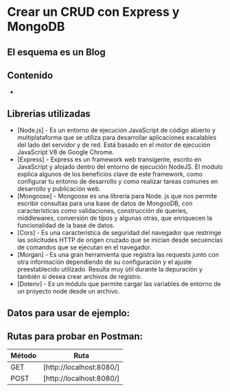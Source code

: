 # Crear un CRUD con Express y MongoDB
## El esquema es un Blog 

## Contenido

- 


## Librerias utilizadas

- [Node.js] - Es un entorno de ejecución JavaScript de código abierto y multiplataforma que se utiliza para desarrollar aplicaciones escalables del lado del servidor y de red. Está basado en el motor de ejecución JavaScript V8 de Google Chrome.
- [Express] - Express es un framework web transigente, escrito en JavaScript y alojado dentro del entorno de ejecución NodeJS. El modulo explica algunos de los beneficios clave de este framework, como configurar tu entorno de desarrollo y como realizar tareas comunes en desarrollo y publicación web.
- [Mongoose] - Mongoose es una librería para Node. js que nos permite escribir consultas para una base de datos de MongooDB, con características como validaciones, construcción de queries, middlewares, conversión de tipos y algunas otras, que enriquecen la funcionalidad de la base de datos.
- [Cors] - Es una característica de seguridad del navegador que restringe las solicitudes HTTP de origen cruzado que se inician desde secuencias de comandos que se ejecutan en el navegador.
- [Morgan] - Es una gran herramienta que registra las requests junto con otra información dependiendo de su configuración y el ajuste preestablecido utilizado. Resulta muy útil durante la depuración y también si desea crear archivos de registro.
- [Dotenv] - Es un módulo que permite cargar las variables de entorno de un proyecto node desde un archivo.



## Datos para usar de ejemplo:


## Rutas para probar en Postman:

| Método | Ruta |
| ------ | ------ |
| GET | [http://localhost:8080/]|
| POST | [http://localhost:8080/]|